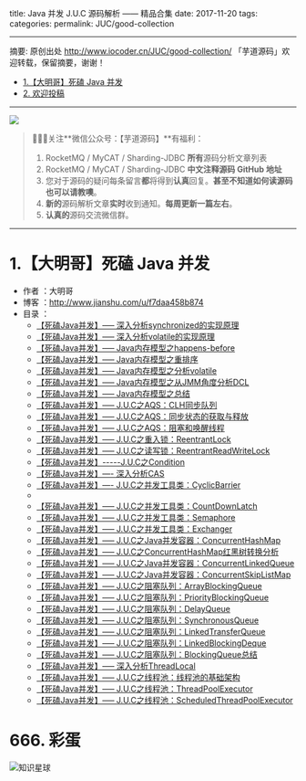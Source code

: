 title: Java 并发 J.U.C 源码解析 —— 精品合集
date: 2017-11-20
tags:
categories:
permalink: JUC/good-collection

-------

摘要: 原创出处 http://www.iocoder.cn/JUC/good-collection/ 「芋道源码」欢迎转载，保留摘要，谢谢！

- [1.【大明哥】死磕 Java 并发](http://www.iocoder.cn/JUC/good-collection/)
- [2. 欢迎投稿](http://www.iocoder.cn/JUC/good-collection/)

-------

![](http://www.iocoder.cn/images/common/wechat_mp_2017_07_31.jpg)

> 🙂🙂🙂关注**微信公众号：【芋道源码】**有福利：
> 1. RocketMQ / MyCAT / Sharding-JDBC **所有**源码分析文章列表
> 2. RocketMQ / MyCAT / Sharding-JDBC **中文注释源码 GitHub 地址**
> 3. 您对于源码的疑问每条留言**都**将得到**认真**回复。**甚至不知道如何读源码也可以请教噢**。
> 4. **新的**源码解析文章**实时**收到通知。**每周更新一篇左右**。  
> 5. **认真的**源码交流微信群。

-------

# 1.【大明哥】死磕 Java 并发

* 作者 ：大明哥
* 博客 ：http://www.jianshu.com/u/f7daa458b874
* 目录 ：
    *  [【死磕Java并发】—– 深入分析synchronized的实现原理](https://mp.weixin.qq.com/s?__biz=MzUzMTA2NTU2Ng==&mid=2247483775&idx=1&sn=e3c249e55dc25f323d3922d215e17999&chksm=fa497ececd3ef7d82a9ce86d6ca47353acd45d7d1cb296823267108a06fbdaf71773f576a644#rd)
    *  [【死磕Java并发】—– 深入分析volatile的实现原理](https://mp.weixin.qq.com/s?__biz=MzUzMTA2NTU2Ng==&mid=2247483784&idx=1&sn=672cd788380b2096a7e60aae8739d264&chksm=fa497e39cd3ef72fcafe7e9bcc21add3dce0d47019ab6e31a775ba7a7e4adcb580d4b51021a9#rd)
    *  [【死磕Java并发】—– Java内存模型之happens-before](https://mp.weixin.qq.com/s?__biz=MzUzMTA2NTU2Ng==&mid=2247483805&idx=1&sn=0833a7698863d1274a540f4c09297242&chksm=fa497e2ccd3ef73a977d4a2e665ec84b34e6ff63a90348d123adfd92e630c982af1e8be96a13#rd)
    *  [【死磕Java并发】—– Java内存模型之重排序](https://mp.weixin.qq.com/s?__biz=MzUzMTA2NTU2Ng==&mid=2247483814&idx=1&sn=da21fd6f18862e005c38ee64ea1716a2&chksm=fa497e17cd3ef7014d85702bcc8ca8b341c4e676a9a55074adced813f73c99cec474e92592d0#rd)
    *  [【死磕Java并发】—– Java内存模型之分析volatile](https://mp.weixin.qq.com/s?__biz=MzUzMTA2NTU2Ng==&mid=2247483857&idx=1&sn=d3069b64d60567b1f8df657d0e1a4fa5&chksm=fa497e60cd3ef776774e186347291fc86dcfc97557b0e949e273be039c9e0a5f43c21c03ff04#rd)
    *  [【死磕Java并发】—– Java内存模型之从JMM角度分析DCL](https://mp.weixin.qq.com/s?__biz=MzUzMTA2NTU2Ng==&mid=2247483793&idx=1&sn=40ffc5ed384b6d7beacf87a44e30c8c3&chksm=fa497e20cd3ef736ae174e9a9698e5d4ff04dbfe68dc56c636584dcbd4952242ecc4476b8956#rd)
    *  [【死磕Java并发】—– Java内存模型之总结](https://mp.weixin.qq.com/s?__biz=MzUzMTA2NTU2Ng==&mid=2247483827&idx=1&sn=f2ab39fd8f13b7827553ae9e06dfecd1&chksm=fa497e02cd3ef714a5a5c9530576ee25ef24a159fda006ae38e1d349271d11573b1ad7644a79#rd)
    *  [【死磕Java并发】—– J.U.C之AQS：CLH同步队列](https://mp.weixin.qq.com/s?__biz=MzUzMTA2NTU2Ng==&mid=2247483885&idx=1&sn=d5c97065619ac31dc44fd8bbe9ccc218&chksm=fa497e5ccd3ef74ac78b28059eb8a9929ccf6d314b7af8216b801c628283944b313cc48ad15a#rd)
    *  [【死磕Java并发】—– J.U.C之AQS：同步状态的获取与释放](https://mp.weixin.qq.com/s?__biz=MzUzMTA2NTU2Ng==&mid=2247483981&idx=1&sn=7d8f6cb8344fc560f25fb2b71cc2a5df&chksm=fa497dfccd3ef4eae718540b0b81e84ba29aa29db15977417eb46b05f034aad564dcb2269a2f#rd)
    *  [【死磕Java并发】—– J.U.C之AQS：阻塞和唤醒线程](https://mp.weixin.qq.com/s?__biz=MzUzMTA2NTU2Ng==&mid=2247483907&idx=1&sn=2a297b6a961368696ba7fe13e6f20007&chksm=fa497db2cd3ef4a493f523441346aab29a1f95658f49eabc744fbee56f76d1239eecd162ef66#rd)
    *  [【死磕Java并发】—– J.U.C之重入锁：ReentrantLock](https://mp.weixin.qq.com/s?__biz=MzUzMTA2NTU2Ng==&mid=2247484011&idx=1&sn=bc1e9a4af9175b6df202fa8b1ffd5589&chksm=fa497ddacd3ef4cca17b8c0f16adf8139b8b3a55c03c17b1da30b0260ce008f40dde769b33c6#rd)
    *  [【死磕Java并发】—– J.U.C之读写锁：ReentrantReadWriteLock](https://mp.weixin.qq.com/s?__biz=MzUzMTA2NTU2Ng==&mid=2247484040&idx=1&sn=60633c2dc4814b26dc4b39bb2bb5d4dd&chksm=fa497d39cd3ef42f539cd0576c1a3575ee27307048248571e954f0ff21a5a9b1ddfab522c834#rd)
    *  [【死磕Java并发】-----J.U.C之Condition](https://mp.weixin.qq.com/s?__biz=MzUzMTA2NTU2Ng==&mid=2247484095&idx=1&sn=729a43cc56da42710c91f8eef39e1a9b&chksm=fa497d0ecd3ef4185d4d9ef36595eb182ba0544f051ed584cac5a2f15c648e9b67db362473b1#rd)
    *  [【死磕Java并发】—- 深入分析CAS](http://cmsblogs.com/?p=2235)
    *  [【死磕Java并发】—- J.U.C之并发工具类：CyclicBarrier](http://cmsblogs.com/?p=2241)
    *  
    *  [【死磕Java并发】—– J.U.C之并发工具类：CountDownLatch](http://cmsblogs.com/?p=2253)
    *  [【死磕Java并发】—– J.U.C之并发工具类：Semaphore](http://cmsblogs.com/?p=2263)
    *  [【死磕Java并发】—– J.U.C之并发工具类：Exchanger](http://cmsblogs.com/?p=2269)
    *  [【死磕Java并发】—– J.U.C之Java并发容器：ConcurrentHashMap](http://cmsblogs.com/?p=2283)
    *  [【死磕Java并发】—– J.U.C之ConcurrentHashMap红黑树转换分析](http://cmsblogs.com/?p=2329)
    *  [【死磕Java并发】—– J.U.C之Java并发容器：ConcurrentLinkedQueue](http://cmsblogs.com/?p=2353)
    *  [【死磕Java并发】—– J.U.C之Java并发容器：ConcurrentSkipListMap](http://cmsblogs.com/?p=2371)
    *  [【死磕Java并发】—– J.U.C之阻塞队列：ArrayBlockingQueue](http://cmsblogs.com/?p=2381)
    *  [【死磕Java并发】—– J.U.C之阻塞队列：PriorityBlockingQueue](http://cmsblogs.com/?p=2407)
    *  [【死磕Java并发】—– J.U.C之阻塞队列：DelayQueue](http://cmsblogs.com/?p=2413)
    *  [【死磕Java并发】—– J.U.C之阻塞队列：SynchronousQueue](http://cmsblogs.com/?p=2418)
    *  [【死磕Java并发】—– J.U.C之阻塞队列：LinkedTransferQueue](http://cmsblogs.com/?p=2433)
    *  [【死磕Java并发】—– J.U.C之阻塞队列：LinkedBlockingDeque](http://cmsblogs.com/?p=2437)
    *  [【死磕Java并发】—– J.U.C之阻塞队列：BlockingQueue总结](http://cmsblogs.com/?p=2440)
    *  [【死磕Java并发】—– 深入分析ThreadLocal](http://cmsblogs.com/?p=2442)
    *  [【死磕Java并发】—– J.U.C之线程池：线程池的基础架构](http://cmsblogs.com/?p=2444)
    *  [【死磕Java并发】—– J.U.C之线程池：ThreadPoolExecutor](http://cmsblogs.com/?p=2448)
    *  [【死磕Java并发】—– J.U.C之线程池：ScheduledThreadPoolExecutor](http://cmsblogs.com/?p=2451)

# 666. 彩蛋

![知识星球](http://www.iocoder.cn/images/Architecture/2017_12_29/01.png)


